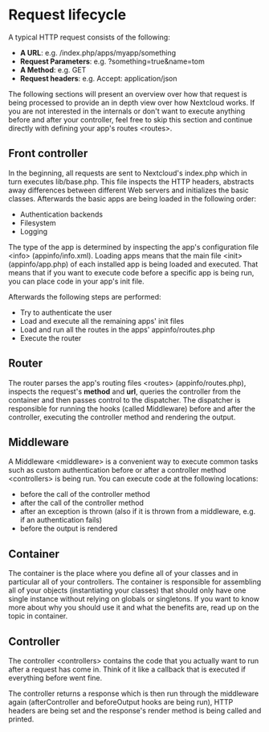 Request lifecycle
=================

A typical HTTP request consists of the following:

-   **A URL**: e.g. /index.php/apps/myapp/something
-   **Request Parameters**: e.g. ?something=true&name=tom
-   **A Method**: e.g. GET
-   **Request headers**: e.g. Accept: application/json

The following sections will present an overview over how that request is
being processed to provide an in depth view over how Nextcloud works. If
you are not interested in the internals or don't want to execute
anything before and after your controller, feel free to skip this
section and continue directly with defining
your app's routes &lt;routes&gt;.

Front controller
----------------

In the beginning, all requests are sent to Nextcloud's index.php which
in turn executes lib/base.php. This file inspects the HTTP headers,
abstracts away differences between different Web servers and initializes
the basic classes. Afterwards the basic apps are being loaded in the
following order:

-   Authentication backends
-   Filesystem
-   Logging

The type of the app is determined by inspecting the app's
configuration file &lt;info&gt; (appinfo/info.xml). Loading apps means
that the main file &lt;init&gt; (appinfo/app.php) of each installed app
is being loaded and executed. That means that if you want to execute
code before a specific app is being run, you can place code in your
app's init file.

Afterwards the following steps are performed:

-   Try to authenticate the user
-   Load and execute all the remaining apps' init files
-   Load and run all the routes in the apps' appinfo/routes.php
-   Execute the router

Router
------

The router parses the app's routing files &lt;routes&gt;
(appinfo/routes.php), inspects the request's **method** and **url**,
queries the controller from the container and then passes control to the
dispatcher. The dispatcher is responsible for running the hooks (called
Middleware) before and after the controller, executing the controller
method and rendering the output.

Middleware
----------

A Middleware &lt;middleware&gt; is a convenient way to execute common
tasks such as custom authentication before or after a
controller method &lt;controllers&gt; is being run. You can execute code
at the following locations:

-   before the call of the controller method
-   after the call of the controller method
-   after an exception is thrown (also if it is thrown from a
    middleware, e.g. if an authentication fails)
-   before the output is rendered

Container
---------

The container is the place where you define all of your classes and in
particular all of your controllers. The container is responsible for
assembling all of your objects (instantiating your classes) that should
only have one single instance without relying on globals or singletons.
If you want to know more about why you should use it and what the
benefits are, read up on the topic in container.

Controller
----------

The controller &lt;controllers&gt; contains the code that you actually
want to run after a request has come in. Think of it like a callback
that is executed if everything before went fine.

The controller returns a response which is then run through the
middleware again (afterController and beforeOutput hooks are being run),
HTTP headers are being set and the response's render method is being
called and printed.

